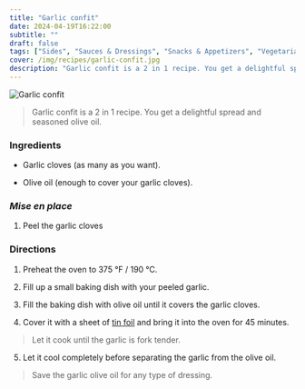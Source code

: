 ```yaml
---
title: "Garlic confit"
date: 2024-04-19T16:22:00
subtitle: ""
draft: false
tags: ["Sides", "Sauces & Dressings", "Snacks & Appetizers", "Vegetarian"]
cover: /img/recipes/garlic-confit.jpg
description: "Garlic confit is a 2 in 1 recipe. You get a delightful spread and seasoned olive oil."
---
```


<div class="my-flexbox row-collapse center basic-gap" >
  <div>
    <img src="/img/recipes/garlic-confit.jpg" alt="Garlic confit" class="cover-img">
  </div>
  <div>
    <blockquote>
      Garlic confit is a 2 in 1 recipe. You get a delightful spread and seasoned olive oil.
    </blockquote>
  </div>
</div>

### Ingredients

- Garlic cloves (as many as you want).

- Olive oil (enough to cover your garlic cloves).

### _Mise en place_

1. Peel the garlic cloves

### Directions

1. Preheat the oven to 375 °F / 190 °C.

2. Fill up a small baking dish with your peeled garlic.

3. Fill the baking dish with olive oil until it covers the garlic cloves.

4. Cover it with a sheet of [tin foil](## "shine side up") and bring it into the oven for 45 minutes.

> Let it cook until the garlic is fork tender.

5. Let it cool completely before separating the garlic from the olive oil.

<blockquote class="with-roo">Save the garlic olive oil for any type of dressing.</blockquote>